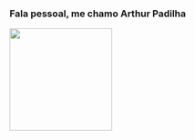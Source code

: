 ### Fala pessoal, me chamo Arthur Padilha

<div>
  <img height = "180em" src = "https://github-readme-stats.vercel.app/api?username=TheKarthur&show_icons=true&theme=dark&include_all_commits=true"/>
</div>
